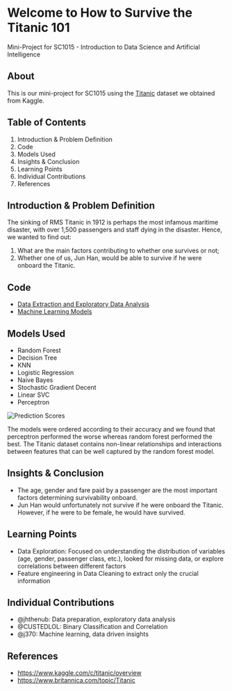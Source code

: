 # Welcome to How to Survive the Titanic 101
Mini-Project for SC1015 - Introduction to Data Science and Artificial Intelligence

## About
This is our mini-project for SC1015 using the [Titanic](https://www.kaggle.com/c/titanic/overview) dataset we obtained from Kaggle.

## Table of Contents
1. Introduction & Problem Definition
2. Code
3. Models Used
4. Insights & Conclusion
5. Learning Points
6. Individual Contributions
7. References

## Introduction & Problem Definition
The sinking of RMS Titanic in 1912 is perhaps the most infamous maritime disaster, with over 1,500 passengers and staff dying in the disaster. Hence, we wanted to find out:
1. What are the main factors contributing to whether one survives or not;
2. Whether one of us, Jun Han, would be able to survive if he were onboard the Titanic.

## Code
- [Data Extraction and Exploratory Data Analysis](https://github.com/CUSTEDLOL/titanic-survival/blob/main/Data_Extraction_EDA.ipynb)
- [Machine Learning Models](https://github.com/CUSTEDLOL/titanic-survival/blob/main/Machine_Learning.ipynb)

## Models Used
- Random Forest
- Decision Tree
-	KNN
-	Logistic Regression
-	Naive Bayes
-	Stochastic Gradient Decent
-	Linear SVC
-	Perceptron

![Prediction Scores](https://github.com/CUSTEDLOL/titanic-survival/assets/23294168/b0ef41d3-e1bb-43fe-ad21-04c9c780320d)

The models were ordered according to their accuracy and we found that perceptron performed the worse whereas random forest performed the best.
The Titanic dataset contains non-linear relationships and interactions between features that can be well captured by the random forest model.

## Insights & Conclusion
- The age, gender and fare paid by a passenger are the most important factors determining survivability onboard.
- Jun Han would unfortunately not survive if he were onboard the Titanic. However, if he were to be female, he would have survived.

## Learning Points
- Data Exploration: Focused on understanding the distribution of variables (age, gender, passenger class, etc.), looked for missing data, or explore correlations between different factors
- Feature engineering in Data Cleaning to extract only the crucial information

## Individual Contributions
- @jhthenub: Data preparation, exploratory data analysis
- @CUSTEDLOL: Binary Classification and Correlation
- @j370: Machine learning, data driven insights

## References
- https://www.kaggle.com/c/titanic/overview
- https://www.britannica.com/topic/Titanic
